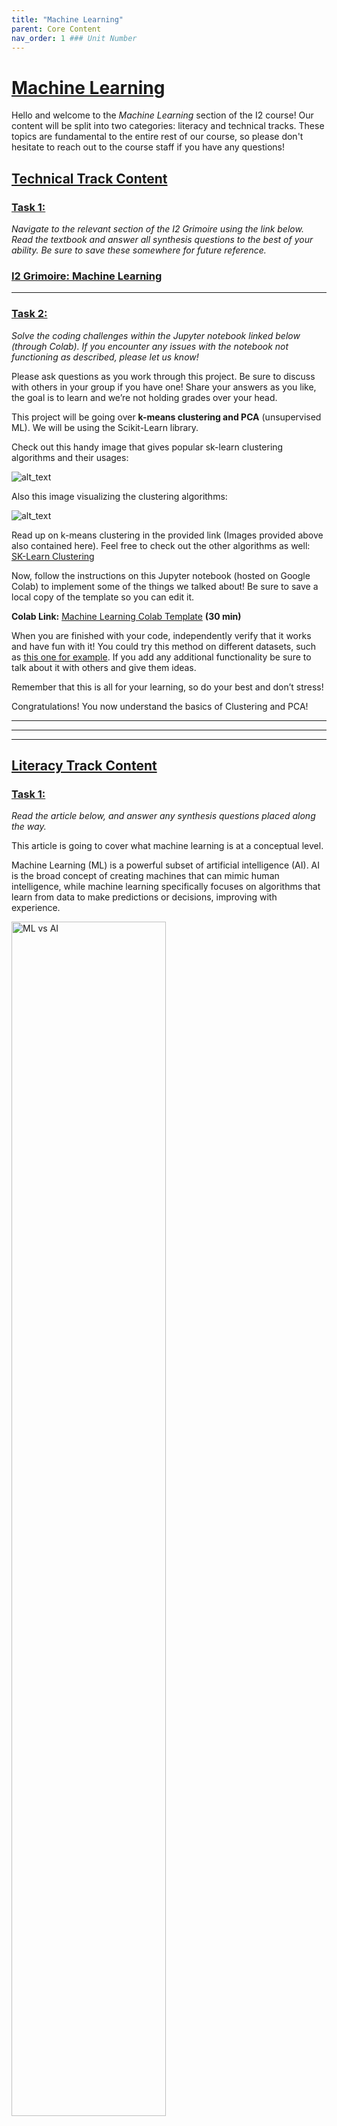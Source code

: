 ```yaml
---
title: "Machine Learning"
parent: Core Content
nav_order: 1 ### Unit Number
---
```

# <u>Machine Learning</u>

Hello and welcome to the _Machine Learning_ section of the I2 course! Our content will be split into two categories: literacy and technical tracks. These topics are fundamental to the entire rest of our course, so please don't hesitate to reach out to the course staff if you have any questions! 

## <u>Technical Track Content</u>

### **<u>Task 1:</u>** 

*Navigate to the relevant section of the I2 Grimoire using the link below. Read the textbook and answer all synthesis questions to the best of your ability. Be sure to save these somewhere for future reference.*


### [I2 Grimoire: Machine Learning](https://grimoire.uw-i2.org/units/Machine%20Learning.pdf) 

---

### **<u>Task 2:</u>** 

*Solve the coding challenges within the Jupyter notebook linked below (through Colab). If you encounter any issues with the notebook not functioning as described, please let us know!*

Please ask questions as you work through this project. Be sure to discuss with others in your group if you have one! Share your answers as you like, the goal is to learn and we’re not holding grades over your head.

This project will be going over **k-means clustering and PCA** (unsupervised ML). We will be using the Scikit-Learn library.

Check out this handy image that gives popular sk-learn clustering algorithms and their usages:

![alt_text](../assets/unit1/unit1_cluster_desc.png)


Also this image visualizing the clustering algorithms:


![alt_text](../assets/unit1/unit1_cluster_viz.png)


Read up on k-means clustering in the provided link (Images provided above also contained here). Feel free to check out the other algorithms as well: [SK-Learn Clustering](https://scikit-learn.org/stable/modules/clustering.html#k-means)

Now, follow the instructions on this Jupyter notebook (hosted on Google Colab) to implement some of the things we talked about! Be sure to save a local copy of the template so you can edit it.

**Colab Link:** [Machine Learning Colab Template](https://colab.research.google.com/github/interactive-intelligence/intro-neuro-ai-website/blob/main/notebooks/unit-01/lin_reg.ipynb) **(30 min)**

When you are finished with your code, independently verify that it works and have fun with it! You could try this method on different datasets, such as [this one for example](https://www.kaggle.com/datasets/ashwingupta3012/human-faces). If you add any additional functionality be sure to talk about it with others and give them ideas.

Remember that this is all for your learning, so do your best and don’t stress!

Congratulations! You now understand the basics of Clustering and PCA!

---
---
---

## <u>Literacy Track Content</u>

### **<u>Task 1:</u>** 

*Read the article below, and answer any synthesis questions placed along the way.*

This article is going to cover what machine learning is at a conceptual level.

Machine Learning (ML) is a powerful subset of artificial intelligence (AI). AI is the broad concept of creating machines that can mimic human intelligence, while machine learning specifically focuses on algorithms that learn from data to make predictions or decisions, improving with experience.

<div class="center">
    <img src="../assets/unit1/literacy_images/ML_vs_AI.svg" width="70%" alt="ML vs AI"/>
</div>

The general idea behind machine learning is that a machine uses known information to make predictions about unknown information—much like humans. For a long time, we used computer programming to manually give computers instructions on how to do things. But there are a lot of things that we may want computers to do that are far too advanced to manually instruct them on.  The goal of machine learning, then, is to get computers to “learn” how to do tasks so that we don’t have to give it explicit instructions. 

To better understand this, let’s look at an example.

Imagine we want our computer to identify pictures of cats and pictures of pigs. 

Our computer has never seen a pig or a cat before, so we have to give it some information to help it get started. Let’s feed our computer the following images. We’ll label the pictures of cats “cat” and the pictures of pigs “pig,” so the computer knows which is which.

<p float="middle">
  <img src="../assets/unit1/literacy_images/training_cat_1.jpg" width="30%" />
  <img src="../assets/unit1/literacy_images/training_cat_2.jpg" width="36%" /> 
  <img src="../assets/unit1/literacy_images/training_cat_3.jpg" width="26.5%" />
</p>
<p float="middle">
  <img src="../assets/unit1/literacy_images/training_pig_1.jpg" width="33%" />
  <img src="../assets/unit1/literacy_images/training_pig_2.jpg" width="33%" /> 
  <img src="../assets/unit1/literacy_images/training_pig_3.jpg" width="21.5%" />
</p>


Now the computer has to figure out what makes the cat pictures different from the pig pictures. What does it notice? Well, all the cats are furry and all the pigs are pink. So the computer comes up with the following system:
- if the picture has a furry, non-pink animal, it’s a cat
- if the picture has a non-furry, pink animal, it’s a pig
- otherwise the computer isn’t sure

Okay, let’s see how it does! We give the computer these three pictures and ask it to classify them as “cat” or “pig.”
<p float="middle">
  <img src="../assets/unit1/literacy_images/testing_cat_1.jpg" width="33%" />
  <img src="../assets/unit1/literacy_images/testing_cat_2.jpg" width="26%" /> 
  <img src="../assets/unit1/literacy_images/testing_pig_1.webp" width="19.5%" />
</p>

The computer classifies the first animal, which is furry and not pink, as a cat—perfect! But it classifies the second, which is not furry and pink, as a pig, and the third, which is furry and not pink, as a cat.

Now we have to correct our computer. We let it know that it was right about the first image, but the other two were wrong.

Here’s where the crucial part of machine learning comes in: the computer looks at the images again and learns why it was wrong. It realizes that not all cats are furry and not all pigs are pink. Maybe it also realizes that all the cats we provided have long tails, and all the pigs have long snouts. 

Whatever the case, the computer learns how to better classify the animals based on the data we provided. It learns which features are crucial and which features are optional in its decision, and the more data we provide, the more it refines its processes and produces accurate predictions. This occurs over many, many, many trials, until it finally begins to make perfect predictions. This is the very general idea of how machine learning works. 

But what does it mean for a computer to “learn”? How does a machine “learn” anything, the way humans learn? For that matter, how can the computer tell that the pictures of cats have fur in them, or that the pictures of pigs contain long snouts?

These are exactly the questions that this course aims to answer. We’ll learn how humans learn, how machines learn, and how our understanding of one allows us to develop our understanding of the other. We’ll also learn how humans interpret images and pictures, and how we can use that information to get computers to do the same thing. 

### *Synthesis Questions*
* `What are the limitations of early “if this, then that” logic?`
* `Why do we need a teach-build cycle to get our machine to learn?`
* `Why does this teach-build-teach-build cycle work? How do the "bots" get better over time?`
* `Why is it so important for companies to use a good dataset to teach their bots?`

### Data Splitting: Train and Test Sets
Consider the following scenario. We train a model to recognize whether an image is of a dog or cat. However,
the model is a huge model and picks up on every little detail, every single noise pixel of every image. It is *really* good,
but what happens if you try to deploy this model? It fails! This is because it *overfit* to the training data and could not generalize well.
In order to make sure this is not happening, we can use train and test splits to validate and compare different models before we deploy them.

Train/Test Split refers to this method of dividing the dataset, typically using an
80-20 or 70-30 ratio. For example, in an 80-20 split, 80% of the data is used for
training, and the remaining 20% is held back for testing. Note that you should ***NEVER***
train on your test data, which includes tuning your model on it.

<div class="center">
    <img src="../assets/unit1/literacy_images/train_test_split.svg" alt="Train test split"/>
</div>

In practice, the following steps are often taken when working with train/test splits:
- Step 1: Data Splitting. Split the data into training and test sets before
training the model. This prevents any information from the test set from
leaking into the model.
- Step 2: Model Training. Use the training set to build the machine learning
model by adjusting weights, minimizing errors, or finding patterns.
- Step 3: Model Evaluation. Once the model is trained, evaluate it on the
test set. Common evaluation metrics include accuracy, precision, recall, and
mean squared error, depending on the type of model.

In some cases, a third subset called a validation set is also used. The validation
set helps tune hyperparameters and prevent overfitting before final testing on the
test set.

### Regression vs Classification
Machine learning generally tackles two major types of problems: regression and
classification.

<ins>Classification</ins> is the task of categorizing a set of items into predefined classes. For
example, classifying an image as either a “cat” or a “dog.” The output is typically a
discrete label, such as “yes” or “no,” or in this case, “cat” or “pig.”

On the other hand, <ins>regression</ins> is about predicting a value, which cannot be broken up into separate classes. For
instance, predicting a person’s weight based on their height is a regression task,
where height is the input feature and weight is the predicted continuous value. In
multiple regression, multiple features (like height, age, etc.) are used to predict an output,
such as house prices or stock market trends.

In the next two sections, we will look at one example of regression, followed by one example of classification.

### Linear Regression (Regression)

In machine learning, linear regression is one of the most fundamental algorithms. It tries to model the relationship
between input features and the ouput by simply fitting a straight line, something like this:

<div class="center">
    <img src="../assets/unit1/literacy_images/linear_regression.png" />
</div>

A key concept is that the line tries to minimize the distance to all of the points.

### Logistic Regression (Classification)
Instead of a straight line, logistic regression takes the form of an $S$-shaped curve, with the outputs bounded between 0 and 1.
<div class="center">
    <img src="../assets/unit1/literacy_images/logistic_curve.png" />
</div>

Since this is a classification task, the output is always either 0 or 1, and nothing in between. However the outputs can be any number
between 0 and 1, which we can use as a "confidence" score. If the model outputs a number close to 1, it is quite confident that the class
is 1, while if the model outputs a number that is closer to 0.5, it is less confident. Since the model actually predicts a value instead of a class,
there is "regression" in the name.

There are ways to logistic regression beyond two classes, such as One vs Rest, where we train $k$ separate classifiers for $k$ classes, and take the
largest value, but that is beyond the scope of this course.

### More Classification: Decision Trees

Let's move on to a more intuitive type of classification algorithm. Suppose you want to classify animals. One of the most intuitive ways is to group animals by
features and break them up into small logical decisions. You might end up with a tree like this:
```
                Is it a Mammal?
                  /        \
                Yes        No
               /            \
      Has Fur?           Has Feathers?
       /    \              /      \
     Yes     No         Yes       No
     /        \         /          \
   Dog       Dolphin  Bird      Lives in Water?
                                   /     \
                                 Yes     No
                                 /         \
                              Fish      Reptile
```
This is exactly what a decision tree is! The algorithm tries to find the best ways to split data each step so that using only
a series of binary questions ("Does the animal have wings?", or "Is the height greater than 10 cm"), we can narrow down to the true class.

There are also ensemble classifiers such as Random Forests, which consists of many different decision trees that "vote" on the answer, leading to greater accuracy
and better generalization.

### *Synthesis Questions*
* `What is the difference between regression and classification?`
* `What kind of function does linear regression use?`
* `What kind of function does logistic regression use?`
* `How does a decision tree work?`
* `Why does logistic regression have "regression" in the name?`

### K-Means: Unsupervised Learning
In the previous sections, we talked about <ins>supervised learning</ins>, where we had to teach the model with explicit labels for our data. In this section,
we will explore <ins>unsupervised learning</ins>, where the labels are not provided, and the model aims to find hidden patterns and structure inside of our data.
One powerful example of unsupervised learning is <ins>k-means clustering</ins>. This algorithm attempts to group the data into $k$ clusters, where each cluster
constains points that are similar to each other. There is no "right answer". Rather, we would like the algorithm to uncover these clusters on its own.

<div class="center">
    <img src="../assets/unit1/literacy_images/k-means-visual.png"/>
</div>

---

### **<u>Task 2:</u>** 

*Complete the following writing activity.*

The non-technical project for this unit will involve some writing! **Choose 3** of the prompts below and write **at least 200** (_meaningful!_) words on each one! We will not be strictly grading you on correctness or anything like that. This is an opportunity to deeply engage with the material you have just learned about, and creatively connect it to neuroscience!

* Recall that Machine Learning focuses on algorithms that learn from data in order to make predictions or decisions. What kinds of applications are you most interested in, and what would be the input and the output of the model? Would this be a classification or regression problem?
* Do you believe a model, just by producing outputs given inputs, can understand the world the way humans can? For example, ChatGPT is a machine learning model because it tries to predict an appropriate response given an input sequence based on their probability, but does it actually understand what it is talking about? Argue why or why not.
* Machine learning models learn from the data they are given rather than explicit programming. There is a concept in AI known as "Garbage in, Garbage out", referring to the fact that if you feed a machine learning model poor and unreliable data, the model itself will also be poor and unreliable. Think about an application you might train a model for. Then, think about the ways the data might be unreliable, and what steps might you take to mitigate this?
* What are some ethical implications of applying machine learning models to the real world? For example, think about what might happen if a person does not fit societal norms and gets misclassified.
* Write about anything interesting that remotely relates to this unit!

<!-- ### **Video 1:** [How AIs, like ChatGPT, Learn](https://www.youtube.com/watch?v=R9OHn5ZF4Uo)  **(9 min)**

This first video describes how exactly a machine “learns”—we’ll talk about this even more in Unit 2!

### **Article 1:** (this is the same article from later in this megadoc!)

The next article is math-heavy, but very useful for understanding how ML works. Reach out to a TA if you have any questions--this can be tough! 
### Linear Regression

The two main tasks that statistical ML attempts to solve are the **classification** task and **regression** task. Classification is the task of bucketing a set of items $S$ into $k$ categories. We will explore classification more in Unit 2. Regression is the task of predicting the value of one variable (usually called the responding variable), given the values of other feature variables. For example, predicting a person's weight based on their height. The weight is the <mark style="background-color: lightblue">responding variable/label</mark> ($y$) and the height is the <mark style="background-color: lightblue">feature variable</mark> ($x$). You can also have the case with multiple dependent variables. You could be attempting to predict the cost of a house depending on its square footage ($x_1$), location ($x_2$), number of floors ($x_3$) and other things ($x_n$). Each of these $x$ items is called a *<mark style="background-color: lightblue">feature</mark>*.

Let's start with the case of one responding variable and one feature. Below is a plot with some data, and lines that could be the "best fit" for the data. Which line is the best fit?

![alt_text](../assets/unit1/unit1_best_fit_lines.jpg)

Obviously it is line **B**. But how do you know that? You will probably say that it is due to how close the dots are to the line (in comparison to the other lines). We can formalize this "goodness of fit" with a <mark style="background-color: lightblue">Sum of Squared Errors calculation (SSE)</mark>.

### Sum of Squared Errors and Least Squares

To calculate this, simply compare the distance from the ACTUAL y-values/labels ($y_1$, $y_2$,...,$y_n$) to the PREDICTED y values ($\hat{y}_1$, $\hat{y}_2$,...,$\hat{y}_n$), and square the differences to account for negatives (absolute value cannot be used easily due to it not being differentiable everywhere. This becomes important later). The equation is:
$$SSE = \sum_{i} (y_i - \hat{y}_i)^2$$

![alt_text](../assets/unit1/unit1_sse_lines.jpg)

Intuitively, you can see that if $y$ and $\hat{y}$ are closer, the SSE will be smaller. Therefore we want to **minimize the SSE**. Doing this is called <mark style="background-color: lightblue">**Least Squares (LS)** regression</mark>.

Now we turn attention to $\hat{y}$ (the hat decorator just means that it is predicted, not a ground truth). How is it calculated? We all know the $y = mx + b$ formula for a line. $m$ is the slope and $b$ is the intercept. However, the equation looks different when we have many features (many $x$).
$$\hat{y} = b + w_1x_1 + w_2x_2 +...+w_nx_n$$
The $x$ subscript here represents different features within 1 datapoint. The $b$ term is the intercept and the $w$ terms are the slopes on different dimensions. You can just think of them as coefficients for each feature.

We can rewrite this long form sum as a *dot product*.

$$\hat{y}_i = x_i^Tw + b$$

NOTE: The $x$ subscript here represents 1 datapoint now instead of 1 feature (remember we have many dots on the graph).

Here is a visual diagram of why this an equivalence. This is where some linear algebra intuition may come in handy.

![alt_text](../assets/unit1/unit1_dotproduct_viz.jpg)

### Dealing with the $b$-term

To make this even easier for us, we can remove the $b$ term from the equation by appending a $b$ and $1$ to $w$ and $x_i^T$ respectively.

![alt_text](../assets/unit1/unit1_append_bias.jpg)

Now we have that:

$$\hat{y}_i = x_i^Tw$$

With the $b$ term implicitly encoded. Plugging this back into the SSE equation:

$$SSE = \sum_{i} (y_i - x_i^Tw)^2$$

$x$ and $y$ are provided by the data. We cannot change them. The $w$ vector, however, has *parameters* ($w_1$, $w_2$,...,$w_n$) that we can *learn* to fit the data!

**This is Machine Learning!**

Make sure you understand the setup so far, because we are going into some calculus now.

### Solving for w

We want to find the parameters ($w$, and $b$ implicitly) that minimize the SSE. In other words, what values of $w$, $b$ will make it so that the SSE equation evaluates to the smallest number possible.
This notates as $\arg\min$.

$$\hat{w}_{LS}=\underset{w}{\operatorname{\arg\min}}\sum_{i} (y_i - x_i^Tw)^2$$

To solve for the left hand side of this equation, you would take the derivative of the equation $\sum_{i} (y_i - x_i^Tw)^2$ with respect to $w$, set it equal to zero, and solve for the $w$ term. Once you write $w$ in terms of $x$ and $y$, it is the solution to the optimization problem we defined above. Just to clarify: the value we are solving for is the vector of *<mark style="background-color: lightblue">weights</mark>* or coefficients that minimize the SSE in the Least Squares (LS) formulation of linear regression (which is what we are doing).

$$\frac{\partial}{\partial w}\sum_{i} (y_i - x_i^Tw)^2 = 0$$

The derivation is difficult (and it is very easy to mess up) so we won't try and make you learn/memorize it. However, if you are curious, here is a whiteboard example.

![alt_text](../assets/unit1/unit1_derivation.jpg)

We ultimately get that:

$$\hat{w}_{LS} = (X^TX)^{-1}X^Ty$$

Where $X$ is a matrix created from stacking all $x_i$ examples on top of one another, and $y$ is a vector of all of the $y_i$ labels stacked. Below is a visual to help you understand:

![alt_text](../assets/unit1/unit1_matrix_viz.jpg)

Awesome! You now have a weight vector that you can multiply by a new set of features to predict the $y$ for that set of features! If you want to, you can easily code this up in `numpy` with a dummy dataset to prove to yourself that the simple equation I showed you previously works! The best part about this closed form solution is that this is the mathematically best set of weights that solves this problem. A problem where all minima are global minima is called *<mark style="background-color: lightblue">convex</mark>*.

**The main takeaway here is the intuition behind setting up a machine learning problem:**
- Create a model with parameters
- Find an objective function to minimize that uses the model
- Derive and solve if a closed form solution exists

In some cases a closed form solution will not exist. There are ways around this, one of them being Gradient Descent (Unit 2). However, this is beyond the scope of this unit and a whole class could be taught on these concepts. If you wish to dive deeper, take the ML class offered by your university!

### *Synthesis Questions:*
* *What is a feature in this context?*
* *What are the significance of the w terms within the modified y = mx + b equation described in the article?*
* *What is SSE?*
    * *How is it calculated?*
    * *What can it tell you about the values you chose for w?*
    * *If you modify the  $w_1$ term and the SSE goes up, was that a good modification?*
* *How is the bias term implicitly encoded?*
* *Write out the linear regression formula when you wish to estimate the impact of age, height, and weight of someone on their marital status.*
    * *Hint: How many x terms will there be? How many features?* -->

<!---
# Old Intro Course Content
## Linear Regression

**Task:** Read the following introduction to Linear Regression. I skip over some parts that I believe are not needed to fully understand the power and utility of linear rgeression.
I do sprinkle in some articles that you may read if you want a more comprehensive breakdown.

### What are we trying to do with regression?

The two main tasks that statistical ML attempts to solve are the **classification** task and **regression** task. Classification is the task of bucketing a set of items $S$ into $k$ categories. We will explore classification more in Unit 2. Regression is the task of predicting the value of one variable (usually called the responding variable), given the values of other feature variables. For example, predicting a person's weight based on their height. The weight is the responding variable/label ($y$) and the height is the feature variable ($x$). You can also have the case with multiple dependent variables. You could be attempting to predict the cost of a house depending on its square footage ($x_1$), location ($x_2$), number of floors ($x_3$) and other things ($x_n$). Each of these $x$ items is called a *feature*.

Let's start with the case of one responding variable and one feature. Below is a plot with some data, and lines that could be the "best fit" for the data. Which line is the best fit?

![alt_text](../assets/unit1/unit1_best_fit_lines.jpg)

Obviously it is line **B**. But how do you know that? You will probably say that it is due to how close the dots are to the line (in comparison to the other lines). We
can formalize this "goodness of fit" with a Sum of Squared Errors calculation (SSE).

### Sum of Squared Errors and Least Squares

To calculate this, simply compare the distance from the ACTUAL y-values/labels ($y_1$, $y_2$,...,$y_n$) to the PREDICTED y values ($\hat{y}_1$, $\hat{y}_2$,...,$\hat{y}_n$), and square
the differences to account for negatives (absolute value cannot be used easily due to it not being differentiable everywhere. This becomes important later). The equation is:

$$SSE = \sum_{i} (y_i - \hat{y}_i)^2$$

![alt_text](../assets/unit1/unit1_sse_lines.jpg)

Intuitively, you can see that if $y$ and $\hat{y}$ are closer, the SSE will be smaller. Therefore we want to **minimize the SSE**. Doing this is called **Least Squares (LS)** regression.

Now we turn attention to $\hat{y}$ (the hat decorator just means that it is predicted, not a ground truth). How is it calculated? We all know the $y = mx + b$ formula for a line. $m$ is the slope and $b$ is the intercept. However, the equation looks different
when we have many features (many $x$).

$$\hat{y} = b + w_1x_1 + w_2x_2 +...+w_nx_n$$

The $x$ subscript here represents different features within 1 datapoint. The $b$ term is the intercept and the $w$ terms are the slopes on different dimensions. You can just
think of them as coefficients for each feature.

We can rewrite this long form sum as a *dot product*.

$$\hat{y}_i = x_i^Tw + b$$

NOTE: The $x$ subscript here represents 1 datapoint now instead of 1 feature (remember we have many dots on the graph).

Here is a visual diagram of why this an equivalence. This is where some linear algebra intuition may come in handy.

![alt_text](../assets/unit1/unit1_dotproduct_viz.jpg)

### Dealing with the b term

To make this even easier for us, we can remove the $b$ term from the equation by appending a $b$ and $1$ to $w$ and $x_i^T$ respectively.

![alt_text](../assets/unit1/unit1_append_bias.jpg)

Now we have that:

$$\hat{y}_i = x_i^Tw$$

With the $b$ term implicitly encoded. Plugging this back into the SSE equation:

$$SSE = \sum_{i} (y_i - x_i^Tw)^2$$

$x$ and $y$ are provided by the data. We cannot change them. The $w$ vector, however, has *parameters* ($w_1$, $w_2$,...,$w_n$) that we can *learn* to fit the data!

**This is Machine Learning!**

Make sure you understand the setup so far, because we are going into some calculus now.

### Solving for w

We want to find the parameters ($w$, and $b$ implicilty) that minimize the SSE. In other words, what values of $w$, $b$ will make it so that the aforementioned equation evaluates to the smallest number possible?.
This notates as $argmin$.

$$\hat{w}_{LS}=\underset{w}{\operatorname{\argmin}}\sum_{i} (y_i - x_i^Tw)^2$$

To solve for the left hand side of this equation, you would take the derivative of the equation $\sum_{i} (y_i - x_i^Tw)^2$ with respect to $w$, set it equal to zero, and solve for the $w$ term. Once you write $w$ in terms of $x$ and $y$, it is the solution to the optimization problem we defined above. Just to clarify: the value we are solving for is the vector of *weights* or coefficients that minimize the SSE in the Least Squares (LS) formulation of linear regression (which is what we are doing).

$$\frac{\partial}{\partial w}\sum_{i} (y_i - x_i^Tw)^2 = 0$$

The derivation is difficult (and it is very easy to mess up) so we won't try and make you learn/memorize it. However, if you are curious, here is a whiteboard example.

![alt_text](../assets/unit1/unit1_derivation.jpg)

We ultimately get that:

$$\hat{w}_{LS} = (X^TX)^{-1}X^Ty$$

Where $X$ is a matrix created from stacking all $x_i$ examples on top of one another, and $y$ is a vector of all of the $y_i$ labels stacked. Below is a visual to help you understand:

![alt_text](../assets/unit1/unit1_matrix_viz.jpg)

Awesome! You now have a weight vector that you can multiply by a new set of features to predict the $y$ for that set of features! If you want to, you can
easily code this up in `numpy` with a dummy dataset to prove to yourself that the simple equation I showed you previously works! The best part about this closed
form solution is that this is the mathematically best set of weights that solves this problem. A problem where all minimas are global minimas is called *convex*.

The main takeway here is the intuition behind setting up a machine learning problem

- Create a model with parameters
- Find an objective function to minimize that uses the model
- Derive and solve if a closed form solution exists

In some cases a closed form solution will not exist. There are ways around this, one of them being Gradient Descent (Unit 2). However, this is beyond the scope of this unit and a whole class could be taught on these concepts. If you wish to dive deeper, take the ML class offered by your university!

### `Synthesis Questions:`

* `What is a feature in this context?`
* `What are the significance of the w terms within the modified y = mx + b equation described in the article?`
* `What is SSE?`
    * `How is it calculated?`
    * `What can it tell you about the values you chose for w?`
    * `If you modify the ` $w_1$ `term and the SSE goes up, was that a good modification?`
* `How is the bias term implicitly encoded?`
* `Write out the linear regression formula when you wish to estimate the impact of age, height, and weight of someone on their marital status.`
    * `Hint: How many x terms will there be? How many features?`

Something to note about ML in general: high-dimensional stuff is simply not visualizable as-is. If you have more than two features it's near impossible to visualize the spread of dependent variables on a graph with the features as independent variables (How would you graph in 4d like we do in 2d or 3d?). Just know that equations of best fits for linear regressions define hyperplanes of the dimensions that the variables occupy (i.e. $b + w_1x_1 + w_2x_2 +...+w_nx_n$ defines a hyperplane). What is a hyperplane? Well, for example, if a space is 3-dimensional then its hyperplanes are the 2-dimensional planes, while if the space is 2-dimensional, its hyperplanes are the 1-dimensional lines. Hyperplanes are one dimension less than the space they “draw” through. Think about why it's necessary to have a 2-d hyperplane for a 3d space of prediction (2 features -> 1 prediction value, this equation ahs 2 coefficients) and a 1-d hyperplane for a 2d space of prediction (1 feature -> 1 prediction value, this equation has 1 coefficient). While not visualizable, this reasoning applies to higher dimensions! Hyperplanes will become important as we move into dimensionality reduction so read up on them if you have time.

The next topic to cover will be Support Vector Machines (SVMs).
## SVM

**Task:** Watch and understand the following videos. We recommend taking notes and being able to answer the synthesis questions provided below. Send your I2 teacher/mentor/overlord the answers to the questions over Discord.

This first video is intuition only.

**Video 1:**
[Support Vector Machines: Data Science Concepts](https://www.youtube.com/watch?v=iEQ0e-WLgkQ)  **(8 min)**

### `Synthesis Questions:`

* `What are some use cases for an SVM? What does it do?`
* `What is the margin?`
* `Why does the margin need to be maximized? What does this allow for?`
* `What are the support vectors?`
* `What is the difference between a hard and soft margin SVM?`

This next video is math heavy. If you do not understand a term, look it up! Remember that the coefficients for a plane in the form (`ax + by + cz = 0)` can be found by determining a “normal” vector (a vector orthogonal to the plane). The vector will consist of numbers a, b, and c! This intuition carries over to higher dimensions (hyperplanes).

**Video 2:** [SVM (The Math): Data Science Concepts](https://www.youtube.com/watch?v=bM4_AstaBZo) **(10 min)**

### `Synthesis Questions:`

* `wx - b = -1 defines a __________ `
    * `Hint: it's like a plane`
* `What are the "w" variables in the equation?`
* `What is the equation for the decision boundary?`
* `What is the size of the margin in terms of the vector w?`
* `What needs to be minimized, and what are the constraints for finding the optimal hyperplane decision boundary? `
    * `Hint: Near the end of the video`

So far you know about Linear Regression and SVMs! Take a moment to make sure you get the general idea of these concepts. We will now be moving into the idea of dimensionality reduction.

As you may have noticed. A lot of what is done in the ML world is done in way more than three dimensions. Try as you might, you simply cannot accurately envision much above three dimensions concretely (Try and make a 4-d graph). We represent high-dimensional data in vectors, which is a nice numerical representation. But what if we want to see 100-dimensional data on a graph? This is where dimensionality reduction comes into play. We will cover a very basic dimensionality reduction algorithm. There are plenty more that have specific use cases so please **spend at least 10 minutes exploring others after learning about Principal Component Analysis (PCA)!**

## PCA

**Task:** Watch and understand the following videos. We recommend taking notes and being able to answer the synthesis questions provided below. Send your I2 teacher/mentor/overlord the answers to the questions over Discord.

There is a part in the video (20 seconds) that handles some pretty complex math. Feel free to ignore it. The idea is what we want you to learn. Not really the full math.

**Video 1:** [StatQuest: PCA main ideas in only 5 minutes!!!](https://www.youtube.com/watch?v=HMOI_lkzW08) **(5 min)**

**Video 2:** [Principle Component Analysis (PCA)](https://www.youtube.com/watch?v=FD4DeN81ODY) **(5 min)**


### `Synthesis Questions:`

* `What does PCA do?`
    * `Give 3 use cases that you can think of`
* `What is a principal component?`

---

# **Technical Project Spec:**

The project for this “_Basics_” section will **have you finish a code template through Google Colab.** Please ask questions as you work through this project. Be sure to discuss with others in your group if you have one! Share your answers as you like, the goal is to learn and we’re not holding grades over your head.

This project will be going over k-means clustering (unsupervised ML). We will be using the Scikit-Learn library.

A few general helpful tips (if applicable):
* Be sure to appropriately make a copy of the Colab template before starting to save your progress!
* Renaming your copy to something that contains your name is a good idea, it will make it easier for us to review your submissions.
* Leave comments to cement your understanding. Link syntax to ideas.

Check out this handy image that gives popular sk-learn clustering algorithms and their usages:


![alt_text](../assets/unit1/unit1_cluster_desc.png)


Also this image visualizing the clustering algorithms:


![alt_text](../assets/unit1/unit1_cluster_viz.png)


Read up on k-means clustering in the provided link (Images provided above also contained here). Feel free to check out the other algorithms as well: [SK-Learn Clustering](https://scikit-learn.org/stable/modules/clustering.html#k-means)

Now, follow the instructions on this Jupyter notebook (hosted on Google Colab) to implement some of the things we talked about! The notebook contains a link to the answers for this project. To use it, you will need to import the '.ipynb' file to a new Colab project yourself. It is highly recommended that you only use this to check your answers after you are done completing the project yourself. This is a trust-based system!

**Colab Link:** [Unit 1 Colab Template](https://colab.research.google.com/drive/1MjinvPqW9swK66yfvDzQ6h7Mg1L0qrzT) **(30 min)**

When you are finished with your code, independently verify that it works and have fun with it! You could try this method on different datasets, such as [this one for example](https://www.kaggle.com/datasets/ashwingupta3012/human-faces). If you add any additional functionality be sure to talk about it with others and give them ideas.

Remember that this is all for your learning, so do your best and don’t stress!

Congratulations! You now understand the basics of Clustering and PCA!

# **Non-Technical Project Spec:**

The non-technical project for this unit will involve some writing! **Choose 3** of the prompts below and write **at least 200** (_meaningful!_) words on each one! We will not be strictly grading you on correctness or anything like that. This is an opportunity to deeply engage with the material you have just learned about, and creatively connect it to neuroscience!

* What might be some applications of principle component analysis (PCA) in neuroscience research? Explain your ideas.
* What might be some advantages and disadvantages of applying machine learning to neuroscience?
* What are the ethical implications of using machine learning in neuroscience research?
* What might be some applications of support vector machines (SVM) in neuroscience? Be creative!
* Reflecting on your learning from this unit, what is one thing you found to be most interesting? Something that
* What is one concept from this unit that you would like to learn more about and why?

Be sure to submit your work through google drive using the submission form!
We would prefer that you upload it to your own Drive first, then use the submission form dropbox to connect that file to your submission!
--->
